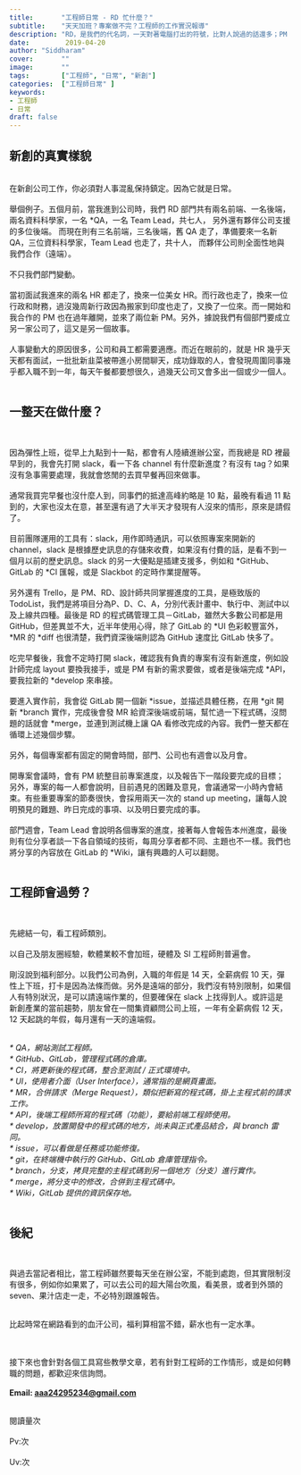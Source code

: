 ```yaml
---
title:       "工程師日常 - RD 忙什麼？"
subtitle:    "天天加班？專案做不完？工程師的工作實況報導"
description: "RD，是我們的代名詞，一天對著電腦打出的符號，比對人說過的話還多；PM 總會用不同的話語問我們：「東西做完了嗎？」語氣仿佛在問客戶：「錢匯好了嗎？」一樣......"
date:         2019-04-20
author: "Siddharam"
cover:       ""
image:       ""
tags:        ["工程師", "日常", "新創"]
categories:  ["工程師日常" ]
keywords:
- 工程師
- 日常
draft: false
---
```



<article>

<h1>新創的真實樣貌</h1><br>
在新創公司工作，你必須對人事混亂保持鎮定。因為它就是日常。<br><br>
舉個例子。五個月前，當我進到公司時，我們 RD 部門共有兩名前端、一名後端，兩名資料科學家，一名 *QA，一名 Team Lead，共七人，
另外還有夥伴公司支援的多位後端。
而現在則有三名前端，三名後端，舊 QA 走了，準備要來一名新 QA，三位資料科學家，Team Lead 也走了，共十人，
而夥伴公司則全面性地與我們合作（遠端）。<br><br>
不只我們部門變動。<br><br>
當初面試我進來的兩名 HR 都走了，換來一位美女 HR。而行政也走了，換來一位行政和財務，過沒幾周新行政因為搬家到印度也走了，又換了一位來。而一開始和我合作的 PM 也在過年離開，並來了兩位新 PM。另外，據說我們有個部門要成立另一家公司了，這又是另一個故事。<br><br>
人事變動大的原因很多，公司和員工都需要適應。而近在眼前的，就是 HR 幾乎天天都有面試，一批批新韭菜被帶進小房間聊天，成功錄取的人，會發現周圍同事幾乎都入職不到一年，每天午餐都要想很久，過幾天公司又會多出一個或少一個人。
<br><br>

<h1>一整天在做什麼？</h1><br>

因為彈性上班，從早上九點到十一點，都會有人陸續進辦公室，而我總是 RD 裡最早到的，我會先打開 slack，看一下各 channel 有什麼新進度？有沒有 tag？如果沒有急事需要處理，我就會悠閒的去買早餐再回來做事。
<br><br>
通常我買完早餐也沒什麼人到，同事們的抵達高峰約略是 10 點，最晚有看過 11 點到的，大家也沒太在意，甚至還有過了大半天才發現有人沒來的情形，原來是請假了。
<br><br>
目前團隊運用的工具有：slack，用作即時通訊，可以依照專案來開新的 channel，slack 是根據歷史訊息的存儲來收費，如果沒有付費的話，是看不到一個月以前的歷史訊息。slack 的另一大優點是插建支援多，例如和 *GitHub、GitLab 的 *CI 匯報，或是 Slackbot 的定時作業提醒等。
<br><br>
另外還有 Trello，是 PM、RD、設計師共同掌握進度的工具，是極致版的 TodoList，我們是將項目分為P、D、C、A，分別代表計畫中、執行中、測試中以及上線共四種。最後是 RD 的程式碼管理工具－GitLab，雖然大多數公司都是用 GitHub，但差異並不大，近半年使用心得，除了 GitLab 的 *UI 色彩較豐富外，*MR 的 *diff 也很清楚，我們資深後端則認為 GitHub 速度比 GitLab 快多了。
<br><br>
吃完早餐後，我會不定時打開 slack，確認我有負責的專案有沒有新進度，例如設計師完成 layout 要換我接手，或是 PM 有新的需求要做，或者是後端完成 *API，要我拉新的 *develop 來串接。
<br><br>
要進入實作前，我會從 GitLab 開一個新 *issue，並描述具體任務，在用 *git 開新 *branch 實作，完成後會發 MR 給資深後端或前端，幫忙過一下程式碼，沒問題的話就會 *merge，並連到測試機上讓 QA 看修改完成的內容。我們一整天都在循環上述幾個步驟。
<br><br>
另外，每個專案都有固定的開會時間，部門、公司也有週會以及月會。
<br><br>
開專案會議時，會有 PM 統整目前專案進度，以及報告下一階段要完成的目標；另外，專案的每一人都會說明，目前遇見的困難及意見，會議通常一小時內會結束。有些重要專案的節奏很快，會採用兩天一次的 stand up meeting，讓每人說明預見的難題、昨日完成的事項、以及明日要完成的事。
<br><br>
部門週會，Team Lead 會說明各個專案的進度，接著每人會報告本州進度，最後則有位分享者談一下各自領域的技術，每周分享者都不同、主題也不一樣。我們也將分享的內容放在 GitLab 的 *Wiki，讓有興趣的人可以翻閱。
<br><br>

<h1>工程師會過勞？</h1><br>

先總結一句，看工程師類別。
<br><br>
以自己及朋友圈經驗，軟體業較不會加班，硬體及 SI 工程師則普遍會。
<br><br>
剛沒說到福利部分。以我們公司為例，入職的年假是 14 天，全薪病假 10 天，彈性上下班，打卡是因為法條而做。另外是遠端的部分，我們沒有特別限制，如果個人有特別狀況，是可以請遠端作業的，但要確保在 slack 上找得到人。或許這是新創產業的當前趨勢，朋友曾在一間集資顧問公司上班，一年有全薪病假 12 天， 12 天起跳的年假，每月還有一天的遠端假。
<br><br>

<i>* QA，網站測試工程師。</i><br>
<i>* GitHub、GitLab，管理程式碼的倉庫。</i><br>
<i>* CI，將更新後的程式碼，整合至測試 / 正式環境中。</i><br>
<i>* UI，使用者介面（User Interface），通常指的是網頁畫面。</i><br>
<i>* MR，合併請求（Merge Request），類似把新寫的程式碼，掛上主程式前的請求工作。</i><br>
<i>* API，後端工程師所寫的程式碼（功能），要給前端工程師使用。</i><br>
<i>* develop，放置開發中的程式碼的地方，尚未與正式產品結合，與 branch 雷同。</i><br>
<i>* issue，可以看做是任務或功能修復。</i><br>
<i>* git，在終端機中執行的 GitHub、GitLab 倉庫管理指令。</i><br>
<i>* branch，分支，拷貝完整的主程式碼到另一個地方（分支）進行實作。</i><br>
<i>* merge，將分支中的修改，合併到主程式碼中。</i><br>
<i>* Wiki，GitLab 提供的資訊保存地。</i><br><br>

<h1>後紀</h1><br>

與過去當記者相比，當工程師雖然要每天坐在辦公室，不能到處跑，但其實限制沒有很多，例如你如果累了，可以去公司的超大陽台吹風，看美景，或者到外頭的 seven、果汁店走一走，不必特別跟誰報告。
<br><br>

比起時常在網路看到的血汗公司，福利算相當不錯，薪水也有一定水準。



<br><br>
接下來也會針對各個工具寫些教學文章，若有針對工程師的工作情形，或是如何轉職的問題，都歡迎來信詢問。<br><br>
<b>Email: aaa24295234@gmail.com</b><br><br>


</article>

<div id="busuanzi_container_page_pv">
  閱讀量<span id="busuanzi_value_page_pv"></span>次
</div>
&nbsp;&nbsp;
<div id="busuanzi_container_site_pv">
  Pv:<span id="busuanzi_value_site_pv"></span>次
</div>
&nbsp;
<div id="busuanzi_container_site_uv">
  Uv:<span id="busuanzi_value_site_uv"></span>次
</span>
</div>

<script src="../../js/post.js"></script>